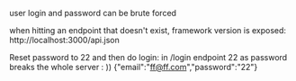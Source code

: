 user login and password can be brute forced

when hitting an endpoint that doesn't exist, framework version is exposed:
http://localhost:3000/api.json

Reset password to 22 and then do login:
in /login endpoint 22  as password breaks the whole server : ))
{"email":"ff@ff.com","password":"22"}



